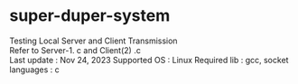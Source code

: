 # super-duper-system
Testing Local Server and Client Transmission 
<br>
Refer to Server-1. c and Client(2) .c
<br>
Last update : Nov 24, 2023 
Supported OS :  Linux 
Required lib : gcc, socket
languages : c
